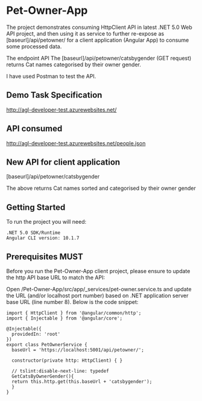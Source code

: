 # Pet-Owner-App

The project demonstrates consuming HttpClient API in latest .NET 5.0 Web API project, and then using it as service to further re-expose as [baseurl]/api/petowner/ for a client application (Angular App) to consume some processed data.

The endpoint API The [baseurl]/api/petowner/catsbygender (GET request) returns Cat names categorised by their owner gender.

I have used Postman to test the API.

## Demo Task Specification

http://agl-developer-test.azurewebsites.net/

## API consumed 

http://agl-developer-test.azurewebsites.net/people.json

## New API for client application

[baseurl]/api/petowner/catsbygender

The above returns Cat names sorted and categorised by their owner gender

## Getting Started

To run the project you will need:

```
.NET 5.0 SDK/Runtime
Angular CLI version: 10.1.7
```

## Prerequisites MUST

Before you run the Pet-Owner-App client project, please ensure to update the http API base URL to match the API:

Open /Pet-Owner-App/src/app/_services/pet-owner.service.ts and update the URL (and/or localhost port number) based on .NET application server base URL (line number 8). Below is the code snippet:

```
import { HttpClient } from '@angular/common/http';
import { Injectable } from '@angular/core';

@Injectable({
  providedIn: 'root'
})
export class PetOwnerService {
  baseUrl = 'https://localhost:5001/api/petowner/';

  constructor(private http: HttpClient) { }

  // tslint:disable-next-line: typedef
  GetCatsByOwnerGender(){
  return this.http.get(this.baseUrl + 'catsbygender');
  }
}
```

